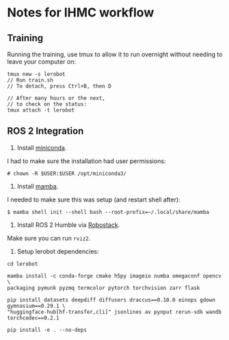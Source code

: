 # Notes for IHMC workflow

## Training

Running the training, use tmux to allow it to run overnight without needing to leave your computer on:
```
tmux new -s lerobot
// Run train.sh
// To detach, press Ctrl+B, then D

// After many hours or the next,
// to check on the status:
tmux attach -t lerobot
```

## ROS 2 Integration

1. Install [miniconda](https://www.anaconda.com/docs/getting-started/miniconda/main).

I had to make sure the installation had user permissions:
```
# chown -R $USER:$USER /opt/miniconda3/
```

1. Install [mamba](https://mamba.readthedocs.io/en/latest/installation/mamba-installation.html).

I needed to make sure this was setup (and restart shell after):
```
$ mamba shell init --shell bash --root-prefix=~/.local/share/mamba
```

1. Install ROS 2 Humble via [Robostack](https://robostack.github.io/GettingStarted.html).

Make sure you can run `rviz2`.

1. Setup lerobot dependencies:

```
cd lerobot

mamba install -c conda-forge cmake h5py imageio numba omegaconf opencv \
packaging pymunk pyzmq termcolor pytorch torchvision zarr flask

pip install datasets deepdiff diffusers draccus==0.10.0 einops gdown gymnasium==0.29.1 \
"huggingface-hub[hf-transfer,cli]" jsonlines av pynput rerun-sdk wandb torchcodec==0.2.1

pip install -e . --no-deps
```



